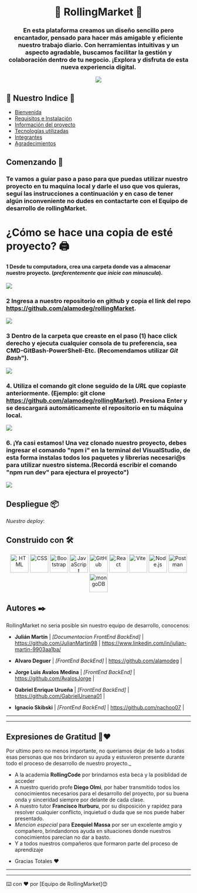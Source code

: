 <div align="center">
<h1 align="center"> 🛒 RollingMarket 🛒 </h1> <a name="inicio"></a>

### En esta plataforma creamos un diseño sencillo pero encantador, pensado para hacer más amigable y eficiente nuestro trabajo diario. Con herramientas intuitivas y un aspecto agradable, buscamos facilitar la gestión y colaboración dentro de tu negocio. ¡Explora y disfruta de esta nueva experiencia digital.

<p align="center"><img src="https://github.com/alamodeg/rollingMarket/blob/feat/readMe/src/assets/img/gifREADME/FotoPresentacion.png"/></p> 

</div>



## 📃 Nuestro Indice 📃
* [Bienvenida](#inicio)
* [Requisitos e Instalación](#requisitos-instalacion)
* [Información del proyecto](#informacion)
* [Tecnologías utilizadas](#tecnologias)
* [Integrantes](#integrantes)
* [Agradecimientos](#agradecimientos)



## Comenzando 🚀 <a name="requisitos-instalacion"></a>

  ### Te vamos a **guiar** paso a paso para que puedas utilizar nuestro proyecto en tu maquina local y darle el uso que vos quieras, seguí las instrucciones a continuación y en caso de tener algún inconveniente no dudes en contactarte con el Equipo de desarrollo de **rollingMarket**.


# ¿Cómo se hace una copia de esté proyecto? 🖨️ <a name="requisitos-instalacion"></a>


  #### **1** Desde tu computadora, crea una carpeta donde vas a almacenar nuestro proyecto.  (_preferentemente que inicie con minuscula_).
  <img src= "https://github.com/alamodeg/rollingMarket/blob/feat/readMe/src/assets/img/gifREADME/1TestResize.gif"></img>

  ### **2** Ingresa a nuestro repositorio en github y copia el link del repo https://github.com/alamodeg/rollingMarket.
  <img src= "https://github.com/alamodeg/rollingMarket/blob/feat/readMe/src/assets/img/gifREADME/2IngresandoARepo-ezgif.com-resize.gif"></img>
  

  ### 3 Dentro de la carpeta que creaste en el **paso (1)** hace click derecho y ejecuta cualquier consola de tu preferencia, sea CMD-GitBash-PowerShell-Etc. (**Recomendamos** utilizar **_Git Bash_**").
  <img src= "https://github.com/alamodeg/rollingMarket/blob/feat/readMe/src/assets/img/gifREADME/3IngresandoTerminal-ezgif.com-resize.gif"></img>
  
  
  ### 4. Utiliza el comando **git clone** seguido de la _URL_ que copiaste anteriormente. (__Ejemplo__: git clone https://github.com/alamodeg/rollingMarket). Presiona **Enter** y se descargará automáticamente el repositorio en tu máquina local.
  <img src="https://github.com/alamodeg/rollingMarket/blob/feat/readMe/src/assets/img/gifREADME/4ClonandoRepo-ezgif.com-resize.gif"></img>

  
  ### 6. ¡Ya casi estamos! Una vez clonado nuestro proyecto, debes ingresar el comando "**npm i**" en la terminal del VisualStudio, de esta forma instalas todos los paquetes y librerias necesari@s para utilizar nuestro sistema.(Recordá escribir el comando "npm run dev" para ejectura el proyecto")

  <img src="https://github.com/alamodeg/rollingMarket/blob/feat/readMe/src/assets/img/gifREADME/6InstalandoNPM-ezgif.com-resize.gif"></img>


## Despliegue 📦  <a name="informacion"></a>

_Nuestro deploy_:
<!-- insetar link del deploy -->

## Construido con 🛠️  <a name="tecnologias"></a>

<div align="center">
	<img width="50" src="https://user-images.githubusercontent.com/25181517/192158954-f88b5814-d510-4564-b285-dff7d6400dad.png" alt="HTML" title="HTML"/>
	<img width="50" src="https://user-images.githubusercontent.com/25181517/183898674-75a4a1b1-f960-4ea9-abcb-637170a00a75.png" alt="CSS" title="CSS"/>
	<img width="50" src="https://user-images.githubusercontent.com/25181517/183898054-b3d693d4-dafb-4808-a509-bab54cf5de34.png" alt="Bootstrap" title="Bootstrap"/>
	<img width="50" src="https://user-images.githubusercontent.com/25181517/117447155-6a868a00-af3d-11eb-9cfe-245df15c9f3f.png" alt="JavaScript" title="JavaScript"/>
	<img width="50" src="https://user-images.githubusercontent.com/25181517/192108374-8da61ba1-99ec-41d7-80b8-fb2f7c0a4948.png" alt="GitHub" title="GitHub"/>
	<img width="50" src="https://user-images.githubusercontent.com/25181517/183897015-94a058a6-b86e-4e42-a37f-bf92061753e5.png" alt="React" title="React"/>
	<img width="50" src="https://github-production-user-asset-6210df.s3.amazonaws.com/62091613/261395532-b40892ef-efb8-4b0e-a6b5-d1cfc2f3fc35.png" alt="Vite" title="Vite"/>
	<img width="50" src="https://user-images.githubusercontent.com/25181517/183568594-85e280a7-0d7e-4d1a-9028-c8c2209e073c.png" alt="Node.js" title="Node.js"/>
	<img width="50" src="https://user-images.githubusercontent.com/25181517/192109061-e138ca71-337c-4019-8d42-4792fdaa7128.png" alt="Postman" title="Postman"/>
	<img width="50" src="https://user-images.githubusercontent.com/25181517/182884177-d48a8579-2cd0-447a-b9a6-ffc7cb02560e.png" alt="mongoDB" title="mongoDB"/>
</div>


## Autores ✒️ <a name="integrantes"></a>

RollingMarket no seria posible sin nuestro equipo de desarrollo, conocenos:


* **Julián Martín** | *[Documentacion FrontEnd BackEnd]* | https://github.com/JulianMartin98 | https://www.linkedin.com/in/julian-martin-9903aa1ba/

* **Alvaro Deguer** | *[FrontEnd BackEnd]* | https://github.com/alamodeg | 

* **Jorge Luis Avalos Medina** | *[FrontEnd BackEnd]* | https://github.com/AvalosJorge | 

* **Gabriel Enrique Urueña** | *[FrontEnd BackEnd]* | https://github.com/GabrielUruena01 | 

* **Ignacio Skibski** | *[FrontEnd BackEnd]* | https://github.com/nachoo07 | 

---
---

## Expresiones de Gratitud 🎁❤️ <a name="agradecimientos"></a>

Por ultimo pero no menos importante, no queriamos dejar de lado a todas esas personas que nos brindaron su ayuda y estuvieron presente durante todo el proceso de desarrollo de nuestro proyecto._


* A la academia **RollingCode** por brindarnos esta beca y la posiblidad de acceder 
* A nuestro querido profe **Diego Olmi**, por haber transmitido todos los conocimientos necesarios para el desarrollo del proyecto, por su buena onda y sinceridad siempre por delante de cada clase.
* A nuestro tutor **Francisco Iturburu**, por su disposición y rapidez para resolver cualquier conflicto, inquietud o duda que se nos puede haber presentado.
* _Mencion especial_ para **Ezequiel Massa** por ser un excelente amgio y compañero, brindandonos ayuda en situaciones donde nuestros conocimientos parecian no dar a basto.
* Y a todos nuestros compañeros que formaron parte del proceso de aprendizaje

- Gracias Totales ❤️

---
---
⌨️ con ❤️ por [Equipo de RollingMarket]😊